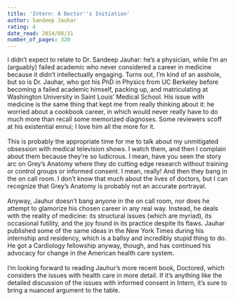 ```yaml
---
title: 'Intern: A Doctor''s Initiation'
author: Sandeep Jauhar
rating: 4
date_read: 2014/08/31
number_of_pages: 320
---
```


I didn’t expect to relate to Dr. Sandeep Jauhar: he’s a physician, while I’m an (arguably) failed academic who never considered a career in medicine because it didn’t intellectually engaging. Turns out, I’m kind of an asshole, but so is Dr. Jauhar, who got his PhD in Physics from UC Berkeley before becoming a failed academic himself, packing up, and matriculating at Washington University in Saint Louis’ Medical School. His issue with medicine is the same thing that kept me from really thinking about it: he worried about a cookbook career, in which would never really have to do much more than recall some memorized diagnoses. Some reviewers scoff at his existential ennui; I love him all the more for it.<br/><br/>This is probably the appropriate time for me to talk about my unmitigated obsession with medical television shows. I watch them, and then I complain about them because they’re so ludicrous. I mean, have you seen the story arc on Grey’s Anatomy where they do cutting edge research without training or control groups or informed consent. I mean, really! And then they bang in the on call room. I don’t know that much about the lives of doctors, but I can recognize that Grey’s Anatomy is probably not an accurate portrayal.<br/><br/>Anyway, Jauhur doesn’t bang anyone in the on call room, nor does he attempt to glamorize his chosen career in any real way. Instead, he deals with the reality of medicine: its structural issues (which are myriad), its occasional futility, and the joy found in its practice despite its flaws. Jauhar published some of the same ideas in the New York Times during his internship and residency, which is a ballsy and incredibly stupid thing to do. He got a Cardiology fellowship anyway, though, and has continued his advocacy for change in the American health care system.<br/><br/>I’m looking forward to reading Jauhur’s more recent book, Doctored, which considers the issues with health care in more detail. If it’s anything like the detailed discussion of the issues with informed consent in Intern, it’s sure to bring a nuanced argument to the table.